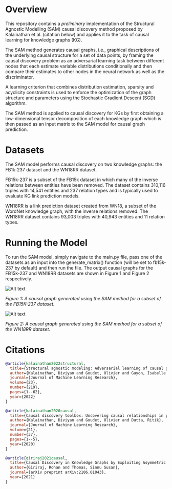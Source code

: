 # Overview

This repository contains a *preliminary* implementation of the Structural Agnostic Modelling (SAM) causal discovery method proposed by Kalainathan et al. (citation below) and applies it to the task of causal learning for knowledge graphs (KG). 

The SAM method generates causal graphs, i.e., graphical descriptions of the underlying causal structure for a set of data points, by framing the causal discovery problem as an adversarial learning task between different nodes that 
each estimate variable distributions conditionally and then compare their estimates to other nodes in the neural network as well as the discriminator.

A learning criterion that combines distribution estimation, sparsity and acyclicity constraints is used to enforce the optimization of the graph structure and parameters using the Stochastic Gradient Descent (SGD) algorithm. 

The SAM method is applied to causal discovery for KGs by first obtaining a low-dimensional tensor decomposition of each knowledge graph which is then passed as an input matrix to the SAM model for causal graph prediction.

# Datasets
The SAM model performs causal discovery on two knowledge graphs: the FB1k-237 dataset and the WN18RR dataset.

FB15k-237 is a subset of the FB15k dataset in which many of the inverse relations between entities have been removed. The dataset contains 310,116 triples with 14,541 entities and 237 relation types and is typically used to evaluate KG link prediction models. 

WN18RR is a link prediction dataset created from WN18, a subset of the WordNet knowledge graph, with the inverse relations removed. The WN18RR dataset contains 93,003 triples with 40,943 entities and 11 relation types.

# Running the Model
To run the SAM model, simply navigate to the main.py file, pass one of the datasets as an input into the generate_matrix() function (will be set to fb15k-237 by default) and then run the file. The output causal graphs for the FB15k-237 and WN18RR datasets are shown in Figure 1
and Figure 2 respectively.

![Alt text](https://github.com/user-attachments/assets/292de346-f1ba-40b3-b34d-71b8a7a2caed)

<p align="left">
  <em>Figure 1: A causal graph generated using the SAM method for a subset of the FB15K-237 dataset.</em>
</p>

![Alt text](https://github.com/user-attachments/assets/47ca27a4-8d54-4a27-8c67-51e81c9bfc0d)

<p align="left">
  <em>Figure 2: A causal graph generated using the SAM method for a subset of the WN18RR dataset.</em>
</p>

# Citations
```bibtex
@article{kalainathan2022structural,
  title={Structural agnostic modeling: Adversarial learning of causal graphs},
  author={Kalainathan, Diviyan and Goudet, Olivier and Guyon, Isabelle and Lopez-Paz, David and Sebag, Mich{\`e}le},
  journal={Journal of Machine Learning Research},
  volume={23},
  number={219},
  pages={1--62},
  year={2022}
}

@article{kalainathan2020causal,
  title={Causal discovery toolbox: Uncovering causal relationships in python},
  author={Kalainathan, Diviyan and Goudet, Olivier and Dutta, Ritik},
  journal={Journal of Machine Learning Research},
  volume={21},
  number={37},
  pages={1--5},
  year={2020}
}

@article{giriraj2021causal,
  title={Causal Discovery in Knowledge Graphs by Exploiting Asymmetric Properties of Non-Gaussian Distributions},
  author={Giriraj, Rohan and Thomas, Sinnu Susan},
  journal={arXiv preprint arXiv:2106.01043},
  year={2021}
}
